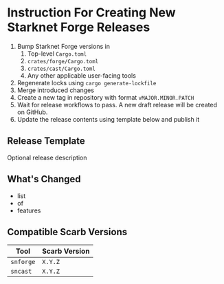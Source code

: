 # Instruction For Creating New Starknet Forge Releases

1. Bump Starknet Forge versions in
    1. Top-level `Cargo.toml`
    2. `crates/forge/Cargo.toml`
    3. `crates/cast/Cargo.toml`
    4. Any other applicable user-facing tools
2. Regenerate locks using `cargo generate-lockfile`
3. Merge introduced changes
4. Create a new tag in repository with format `vMAJOR.MINOR.PATCH`
5. Wait for release workflows to pass. A new draft release will be created on GitHub.
6. Update the release contents using template below and publish it

## Release Template

Optional release description

## What's Changed

- list
- of
- features

## Compatible Scarb Versions

| Tool      | Scarb Version |
|-----------|---------------|
| `snforge` | `X.Y.Z`       |
| `sncast`  | `X.Y.Z`       |
